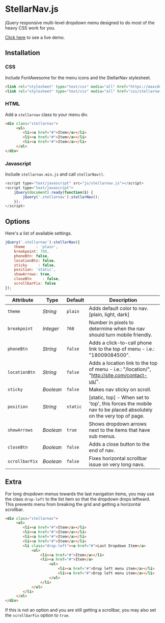 # StellarNav.js
jQuery responsive multi-level dropdown menu designed to do most of the heavy CSS work for you.

<a href="http://vinnymoreira.com/stellarnav-js-demo/">Click here</a> to see a live demo.

## Installation

### CSS
Include FontAwesome for the menu icons and the StellarNav stylesheet.
```html
<link rel="stylesheet" type="text/css" media="all" href="https://maxcdn.bootstrapcdn.com/font-awesome/4.7.0/css/font-awesome.min.css">
<link rel="stylesheet" type="text/css" media="all" href="css/stellarnav.min.css">
```
### HTML
Add a `stellarnav` class to your menu div.
```html
<div class="stellarnav">
     <ul>
        <li><a href="#">Item</a></li>
        <li><a href="#">Item</a></li>
        <li><a href="#">Item</a></li>
     </ul>
</div>
```

### Javascript
Include `stellarnav.min.js` and call `stellarNav()`.
```javascript
<script type="text/javascript" src="js/stellarnav.js"></script>
<script type="text/javascript">
	jQuery(document).ready(function($) {
		jQuery('.stellarnav').stellarNav();
	});
</script>
```
## Options

Here's a list of available settings.

```javascript
jQuery('.stellarnav').stellarNav({
	theme     : 'plain',
	breakpoint: 768,
	phoneBtn: false,
	locationBtn: false,
	sticky     : false,
	position: 'static',
	showArrows: true,
	closeBtn     : false,
	scrollbarFix: false
});	
```

Attribute			| Type				| Default		| Description
---						| ---					| ---				| ---
`theme`		| *String*		| `plain`		| Adds default color to nav. [plain, light, dark]
`breakpoint`	| *Integer*		| `768`		| Number in pixels to determine when the nav should turn mobile friendly.
`phoneBtn`	| *String*		| `false`		| Adds a click-to-call phone link to the top of menu - i.e.: "18009084500".
`locationBtn`	| *String*		| `false`		| Adds a location link to the top of menu - i.e.: "/location/", "http://site.com/contact-us/".
`sticky`	| *Boolean*		| `false`		| Makes nav sticky on scroll.
`position`	| *String*		| `static`		| [static, top] - When set to 'top', this forces the mobile nav to be placed absolutely on the very top of page.
`showArrows`	| *Boolean*		| `true`		| Shows dropdown arrows next to the items that have sub menus.
`closeBtn`	| *Boolean*		| `false`		| Adds a close button to the end of nav.
`scrollbarFix`	| *Boolean*		| `false`		| Fixes horizontal scrollbar issue on very long navs.

## Extra

For long dropdown menus towards the last navigation items, you may use the class `drop-left` to the list item so that the dropdown drops leftward. This prevents menu from breaking the grid and getting a horizontal scrollbar.

```html
<div class="stellarnav">
     <ul>
        <li><a href="#">Item</a></li>
        <li><a href="#">Item</a></li>
        <li><a href="#">Item</a></li>
        <li><a href="#">Item</a></li>
        <li class="drop-left"><a href="#">Last Dropdown Item</a>
        	<ul>
        		<li><a href="#">Item</a></li>
        		<li><a href="#">Item</a>
        			<ul>
        				<li><a href="#">Drop left menu item</a></li>
        				<li><a href="#">Drop left menu item</a></li>
        			</ul>
        		</li>
        	</ul>
        </li>
     </ul>
</div>
```

If this is not an option and you are still getting a scrollbar, you may also set the `scrollbarFix` option to `true`. 
